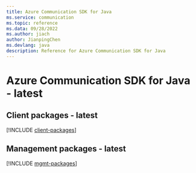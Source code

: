 ```yaml
---
title: Azure Communication SDK for Java
ms.service: communication
ms.topic: reference
ms.data: 09/28/2022
ms.author: jiach
author: JianpingChen
ms.devlang: java
description: Reference for Azure Communication SDK for Java
---
```

# Azure Communication SDK for Java - latest

## Client packages - latest
[!INCLUDE [client-packages](communication-client-index.md)]
## Management packages - latest
[!INCLUDE [mgmt-packages](communication-mgmt-index.md)]